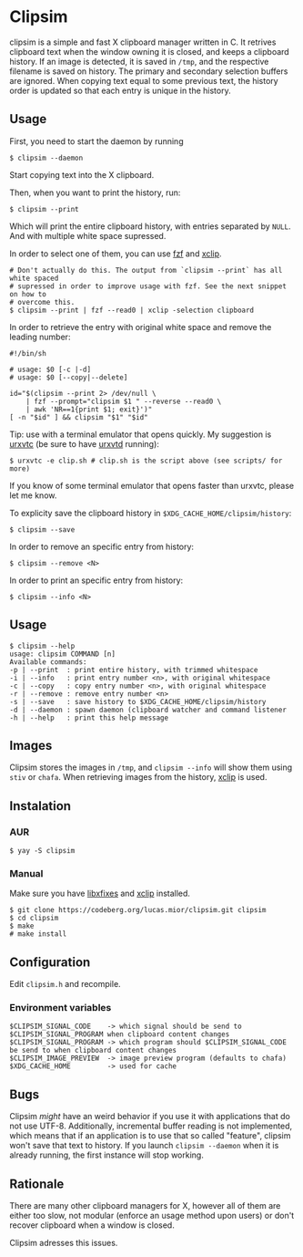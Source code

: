 # Clipsim

clipsim is a simple and fast X clipboard manager written in C.
It retrives clipboard text when the window owning it is closed,
and keeps a clipboard history.
If an image is detected, it is saved in `/tmp`, and the respective
filename is saved on history.
The primary and secondary selection buffers are ignored.
When copying text equal to some previous text, the history order
is updated so that each entry is unique in the history.

## Usage

First, you need to start the daemon by running
```
$ clipsim --daemon
```

Start copying text into the X clipboard.

Then, when you want to print the history, run:
```
$ clipsim --print
```

Which will print the entire clipboard history,
with entries separated by `NULL`.
And with multiple white space supressed.

In order to select one of them, you can use
[fzf](https://github.com/junegunn/fzf)
and [xclip](https://github.com/astrand/xclip).
```
# Don't actually do this. The output from `clipsim --print` has all white spaced
# supressed in order to improve usage with fzf. See the next snippet on how to
# overcome this.
$ clipsim --print | fzf --read0 | xclip -selection clipboard
```

In order to retrieve the entry with original white space and
remove the leading number:

```
#!/bin/sh

# usage: $0 [-c |-d]
# usage: $0 [--copy|--delete]

id="$(clipsim --print 2> /dev/null \
    | fzf --prompt="clipsim $1 " --reverse --read0 \
    | awk 'NR==1{print $1; exit}')"
[ -n "$id" ] && clipsim "$1" "$id"
```

Tip: use with a terminal emulator that opens quickly.
My suggestion is [urxvtc](https://linux.die.net/man/1/urxvtc)
(be sure to have [urxvtd](https://linux.die.net/man/1/urxvtd) running):

```
$ urxvtc -e clip.sh # clip.sh is the script above (see scripts/ for more)
```
If you know of some terminal emulator that opens faster than urxvtc,
please let me know.

To explicity save the clipboard history in `$XDG_CACHE_HOME/clipsim/history`:
```
$ clipsim --save
```

In order to remove an specific entry from history:
```
$ clipsim --remove <N>
```

In order to print an specific entry from history:
```
$ clipsim --info <N>
```

## Usage
```
$ clipsim --help
usage: clipsim COMMAND [n]
Available commands:
-p | --print  : print entire history, with trimmed whitespace
-i | --info   : print entry number <n>, with original whitespace
-c | --copy   : copy entry number <n>, with original whitespace
-r | --remove : remove entry number <n>
-s | --save   : save history to $XDG_CACHE_HOME/clipsim/history
-d | --daemon : spawn daemon (clipboard watcher and command listener
-h | --help   : print this help message
```

## Images
Clipsim stores the images in `/tmp`, and `clipsim --info`
will show them using `stiv` or `chafa`.
When retrieving images from the history,
[xclip](https://github.com/astrand/xclip) is used.

## Instalation
### AUR
```
$ yay -S clipsim
```

### Manual
Make sure you have [libxfixes](https://gitlab.freedesktop.org/xorg/lib/libxfixes)
and [xclip](https://github.com/astrand/xclip) installed.
```
$ git clone https://codeberg.org/lucas.mior/clipsim.git clipsim
$ cd clipsim
$ make
# make install
```

## Configuration
Edit `clipsim.h` and recompile.

### Environment variables
```
$CLIPSIM_SIGNAL_CODE    -> which signal should be send to $CLIPSIM_SIGNAL_PROGRAM when clipboard content changes
$CLIPSIM_SIGNAL_PROGRAM -> which program should $CLIPSIM_SIGNAL_CODE be send to when clipboard content changes
$CLIPSIM_IMAGE_PREVIEW  -> image preview program (defaults to chafa)
$XDG_CACHE_HOME         -> used for cache
```

## Bugs
Clipsim *might* have an weird behavior if you use it with applications that do
not use UTF-8.
Additionally, incremental buffer reading is not implemented,
which means that if an application is to use that so called "feature",
clipsim won't save that text to history.
If you launch `clipsim --daemon` when it is already running,
the first instance will stop working.

## Rationale
There are many other clipboard managers for X,
however all of them are either too slow,
not modular (enforce an usage method upon users)
or don't recover clipboard when a window is closed.

Clipsim adresses this issues.
